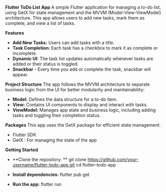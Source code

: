 **Flutter ToDo List App**
A simple Flutter application for managing a to-do list, using GetX for state management and the MVVM (Model-View-ViewModel) architecture. This app allows users to add new tasks, mark them as complete, and view a list of tasks.

**Features**
- **Add New Tasks:** Users can add tasks with a title.
- **Task Completion**: Each task has a checkbox to mark it as complete or incomplete.
- **Dynamic UI:** The task list updates automatically whenever tasks are added or their status is toggled.
- **Snackbar** - Every time you add or complete the task, snackbar will appear.

**Project Structure**
The app follows the MVVM architecture to separate business logic from the UI for better modularity and maintainability:
- **Model:** Defines the data structure for a to-do item.
- **View:** Contains UI components to display and interact with tasks.
- **ViewModel:** Manages app state and business logic, including adding tasks and toggling their completion status.

**Packages**
This app uses the GetX package for efficient state management.
- Flutter SDK
- GetX : For managing the state of the app

**Getting Started**
- **Clone the repository: **
git clone https://github.com/your-username/flutter-todo-app.git
cd flutter-todo-app

- **Install dependencies:**
flutter pub get

- **Run the app:**
flutter run
